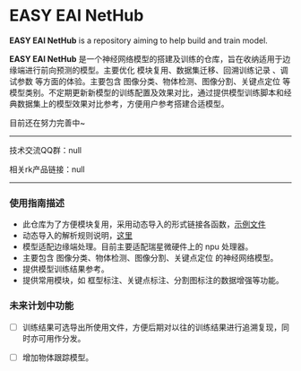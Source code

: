 # **EASY EAI NetHub**

**EASY EAI NetHub** is a repository aiming to help build and train model.



**EASY EAI NetHub** 是一个神经网络模型的搭建及训练的仓库，旨在收纳适用于边缘端进行前向预测的模型。主要优化 模块复用、数据集迁移、回溯训练记录 、调试参数 等方面的体验。主要包含 图像分类、物体检测、图像分割、关键点定位 等模型类别。不定期更新新模型的训练配置及效果对比，通过提供模型训练脚本和经典数据集上的模型效果对比参考，方便用户参考搭建合适模型。



目前还在努力完善中~



-----------------

技术交流QQ群：null

相关rk产品链接：null

---------------------



### 使用指南描述

- 此仓库为了方便模块复用，采用动态导入的形式链接各函数，[示例文件](https://github.com/EASY-EAI/EASY-EAI-NetHub/luanch_script/config/classification_mnist.yaml)
- 动态导入的解析规则说明，[这里](https://github.com/EASY-EAI/EASY-EAI-NetHub/luanch_script/config/解析工具说明)
- 模型适配边缘端处理。目前主要适配瑞星微硬件上的 npu 处理器。
- 主要包含 图像分类、物体检测、图像分割、关键点定位 的神经网络模型。
- 提供模型训练结果参考。
- 提供常用模块，如 框型标注、关键点标注、分割图标注的数据增强等功能。



### 未来计划中功能

- [ ] 训练结果可选导出所使用文件，方便后期对以往的训练结果进行追溯复现，同时亦可用作分发。

- [ ] 增加物体跟踪模型。


